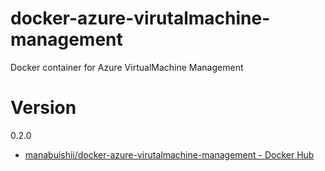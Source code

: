# docker-azure-virutalmachine-management
Docker container for Azure VirtualMachine Management

# Version

0.2.0

* [manabuishii/docker-azure-virutalmachine-management - Docker Hub](https://hub.docker.com/r/manabuishii/docker-azure-virutalmachine-management/)
